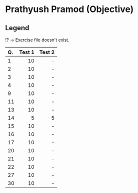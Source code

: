 Prathyush Pramod (Objective)
============================
Legend
------
:interrobang: -> Exercise file doesn't exist.

|Q.  |Test 1|Test 2|
|:---|-----:|-----:|
|1   |10    |-     |
|2   |10    |-     |
|3   |10    |-     |
|4   |10    |-     |
|9   |10    |-     |
|11  |10    |-     |
|13  |10    |-     |
|14  |5     |5     |
|15  |10    |-     |
|16  |10    |-     |
|17  |10    |-     |
|20  |10    |-     |
|21  |10    |-     |
|22  |10    |-     |
|27  |10    |-     |
|30  |10    |-     |